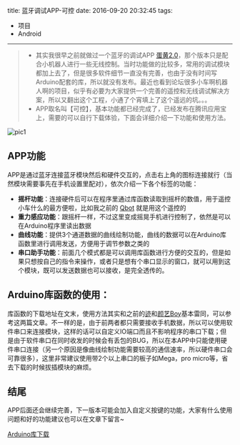 title: 蓝牙调试APP-可控
date: 2016-09-20 20:32:45
tags:
- 项目
- Android
------

> - 其实我很早之前就做过一个蓝牙的调试APP [蛋黄2.0](http://www.pengzhihui.xyz/2015/12/09/nano/)，那个版本只是配合小机器人进行一些无线控制。当时功能做的比较多，常用的调试模块都加上去了，但是很多软件细节一直没有完善，也由于没有时间写Arduino配套的库，所以就没有发布。最近也看到论坛很多小车啊机器人啊的项目，似乎有必要为大家提供一个完善的遥控和无线调试解决方案，所以又翻出这个工程，小通了个宵填上了这个遥远的坑。。。
> - APP取名叫【可控】，基本功能都已经完成了，已经发布在腾讯应用宝上，需要的可以自行下载体验，下面会详细介绍一下功能和使用方法。

![pic1](http://i2.tiimg.com/1949/f64c2a128727381e.gif)



## APP功能

APP是通过蓝牙连接蓝牙模块然后和硬件交互的，点击右上角的图标连接就行（当然模块需要事先在手机设置里配对），依次介绍一下各个标签的功能：

* **摇杆功能**：连接硬件后可以在程序里通过库函数读取到摇杆的数值，用于遥控小车什么的最方便啦，比如我之前的 [Qbot](http://www.pengzhihui.xyz/2015/11/05/qbot/) 就是用这个遥控的
* **重力感应功能**：跟摇杆一样，不过这里变成摇晃手机进行控制了，依然是可以在Arduino程序里读出数据
* **曲线功能**：提供3个通道数据的曲线绘制功能，曲线的数据可以在Arduino库函数里进行调用发送，方便用于调节参数之类的
* **串口助手功能**：前面几个模式都是可以调用库函数进行方便的交互的，但是如果只想按自己的指令来操作，或者只是想有个串口显示的窗口，就可以用到这个模块，既可以发送数据也可以接收，是完全透传的。


<!--more-->


## Arduino库函数的使用：

库函数的下载地址在文末，使用方法其实和之前的[迹](http://www.pengzhihui.xyz/2016/05/05/trace/)和[颜艺Boy](http://www.pengzhihui.xyz/2017/02/22/faceapp/)基本雷同，可以参考这两篇文章。不一样的是，由于前两者都只需要接收手机数据，所以可以使用软件串口来连接模块，这样的话可以自定义IO端口而且不影响程序的串口下载；但是由于软件串口在同时收发的时候会有丢包的BUG，所以在本APP中只能使用硬件串口连接（另一个原因是像曲线绘制功能需要较高的通信速率，所以硬件串口会可靠很多），这里非常建议使用带2个以上串口的板子如Mega，pro micro等，省去下载的时候拔插模块的麻烦。



## 结尾

APP后面还会继续完善，下一版本可能会加入自定义按键的功能，大家有什么使用问题和好的功能建议也可以在文章下留言~

[Arduino库下载](https://github.com/david-pzh/CtrlAPP-Arduino)